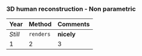 ### 3D human reconstruction - Non parametric

Year | Method | Comments
--- | --- | ---
*Still* | `renders` | **nicely**
1 | 2 | 3

